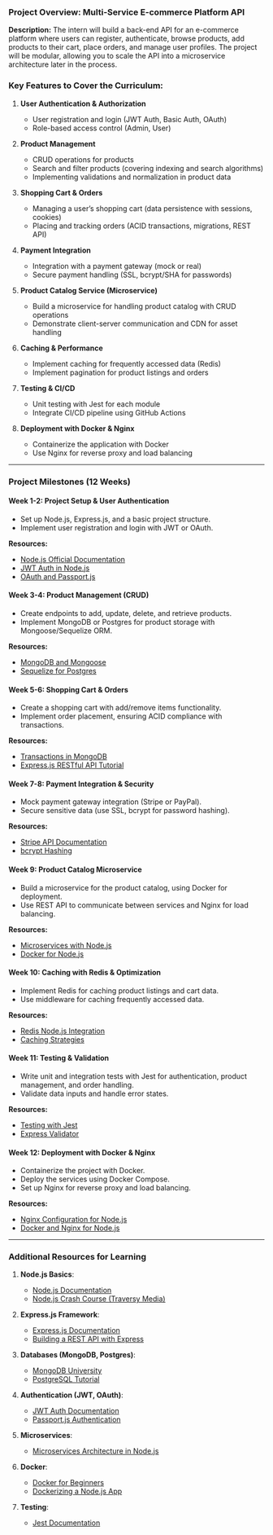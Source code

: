### Project Overview: Multi-Service E-commerce Platform API

**Description:**
The intern will build a back-end API for an e-commerce platform where users can register, authenticate, browse products, add products to their cart, place orders, and manage user profiles. The project will be modular, allowing you to scale the API into a microservice architecture later in the process.

### Key Features to Cover the Curriculum:
1. **User Authentication & Authorization**
   - User registration and login (JWT Auth, Basic Auth, OAuth)
   - Role-based access control (Admin, User)

2. **Product Management**
   - CRUD operations for products
   - Search and filter products (covering indexing and search algorithms)
   - Implementing validations and normalization in product data

3. **Shopping Cart & Orders**
   - Managing a user’s shopping cart (data persistence with sessions, cookies)
   - Placing and tracking orders (ACID transactions, migrations, REST API)

4. **Payment Integration**
   - Integration with a payment gateway (mock or real)
   - Secure payment handling (SSL, bcrypt/SHA for passwords)

5. **Product Catalog Service (Microservice)**
   - Build a microservice for handling product catalog with CRUD operations
   - Demonstrate client-server communication and CDN for asset handling

6. **Caching & Performance**
   - Implement caching for frequently accessed data (Redis)
   - Implement pagination for product listings and orders

7. **Testing & CI/CD**
   - Unit testing with Jest for each module
   - Integrate CI/CD pipeline using GitHub Actions

8. **Deployment with Docker & Nginx**
   - Containerize the application with Docker
   - Use Nginx for reverse proxy and load balancing

---

### Project Milestones (12 Weeks)

#### Week 1-2: Project Setup & User Authentication
- Set up Node.js, Express.js, and a basic project structure.
- Implement user registration and login with JWT or OAuth.
  
**Resources:**
- [Node.js Official Documentation](https://nodejs.org/en/docs/)
- [JWT Auth in Node.js](https://www.digitalocean.com/community/tutorials/nodejs-jwt-expressjs)
- [OAuth and Passport.js](http://www.passportjs.org/)

#### Week 3-4: Product Management (CRUD)
- Create endpoints to add, update, delete, and retrieve products.
- Implement MongoDB or Postgres for product storage with Mongoose/Sequelize ORM.
  
**Resources:**
- [MongoDB and Mongoose](https://mongoosejs.com/docs/)
- [Sequelize for Postgres](https://sequelize.org/)

#### Week 5-6: Shopping Cart & Orders
- Create a shopping cart with add/remove items functionality.
- Implement order placement, ensuring ACID compliance with transactions.
  
**Resources:**
- [Transactions in MongoDB](https://www.mongodb.com/docs/manual/core/transactions/)
- [Express.js RESTful API Tutorial](https://www.digitalocean.com/community/tutorials/build-a-restful-api-with-node-js-express-and-mongodb)

#### Week 7-8: Payment Integration & Security
- Mock payment gateway integration (Stripe or PayPal).
- Secure sensitive data (use SSL, bcrypt for password hashing).

**Resources:**
- [Stripe API Documentation](https://stripe.com/docs/api)
- [bcrypt Hashing](https://www.npmjs.com/package/bcrypt)

#### Week 9: Product Catalog Microservice
- Build a microservice for the product catalog, using Docker for deployment.
- Use REST API to communicate between services and Nginx for load balancing.

**Resources:**
- [Microservices with Node.js](https://www.freecodecamp.org/news/microservices-in-nodejs/)
- [Docker for Node.js](https://nodejs.org/en/docs/guides/nodejs-docker-webapp/)

#### Week 10: Caching with Redis & Optimization
- Implement Redis for caching product listings and cart data.
- Use middleware for caching frequently accessed data.

**Resources:**
- [Redis Node.js Integration](https://www.npmjs.com/package/redis)
- [Caching Strategies](https://developer.mozilla.org/en-US/docs/Web/HTTP/Caching)

#### Week 11: Testing & Validation
- Write unit and integration tests with Jest for authentication, product management, and order handling.
- Validate data inputs and handle error states.

**Resources:**
- [Testing with Jest](https://jestjs.io/docs/getting-started)
- [Express Validator](https://express-validator.github.io/docs/)

#### Week 12: Deployment with Docker & Nginx
- Containerize the project with Docker.
- Deploy the services using Docker Compose.
- Set up Nginx for reverse proxy and load balancing.

**Resources:**
- [Nginx Configuration for Node.js](https://www.digitalocean.com/community/tutorials/how-to-set-up-nginx-as-a-reverse-proxy-for-node-js)
- [Docker and Nginx for Node.js](https://nodejs.org/en/docs/guides/nodejs-docker-webapp/)

---

### Additional Resources for Learning

1. **Node.js Basics**:
   - [Node.js Documentation](https://nodejs.org/en/docs/)
   - [Node.js Crash Course (Traversy Media)](https://www.youtube.com/watch?v=fBNz5xF-Kx4)

2. **Express.js Framework**:
   - [Express.js Documentation](https://expressjs.com/)
   - [Building a REST API with Express](https://scotch.io/tutorials/build-a-restful-api-using-node-and-express-4)

3. **Databases (MongoDB, Postgres)**:
   - [MongoDB University](https://university.mongodb.com/)
   - [PostgreSQL Tutorial](https://www.postgresqltutorial.com/)

4. **Authentication (JWT, OAuth)**:
   - [JWT Auth Documentation](https://jwt.io/introduction/)
   - [Passport.js Authentication](http://www.passportjs.org/docs/)

5. **Microservices**:
   - [Microservices Architecture in Node.js](https://www.freecodecamp.org/news/microservices-in-nodejs/)

6. **Docker**:
   - [Docker for Beginners](https://docker-curriculum.com/)
   - [Dockerizing a Node.js App](https://nodejs.org/en/docs/guides/nodejs-docker-webapp/)

7. **Testing**:
   - [Jest Documentation](https://jestjs.io/docs/getting-started)


